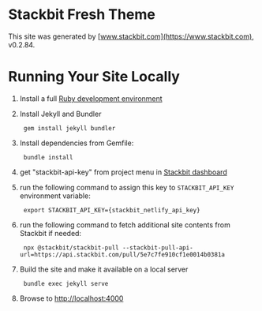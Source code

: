 # Stackbit Fresh Theme

This site was generated by [www.stackbit.com](https://www.stackbit.com), v0.2.84.

# Running Your Site Locally

1. Install a full [Ruby development environment](https://jekyllrb.com/docs/installation/)

1. Install Jekyll and Bundler

        gem install jekyll bundler

1. Install dependencies from Gemfile:

        bundle install

1. get "stackbit-api-key" from project menu in [Stackbit dashboard](https://app.stackbit.com/dashboard)

1. run the following command to assign this key to `STACKBIT_API_KEY` environment variable:

        export STACKBIT_API_KEY={stackbit_netlify_api_key}

1. run the following command to fetch additional site contents from Stackbit if needed:

        npx @stackbit/stackbit-pull --stackbit-pull-api-url=https://api.stackbit.com/pull/5e7c7fe910cf1e0014b0381a

1. Build the site and make it available on a local server

        bundle exec jekyll serve

1. Browse to [http://localhost:4000](http://localhost:4000)
